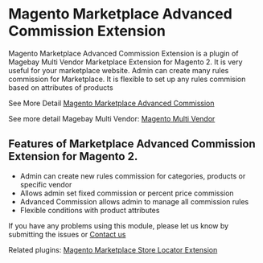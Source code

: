 # Magento Marketplace Advanced Commission Extension
Magento Marketplace Advanced Commission Extension is a plugin of Magebay Multi Vendor Marketplace Extension for Magento 2. It is very useful for your marketplace website. Admin can create many rules commission for Marketplace. It is flexible to set up any rules commision based on attributes of products

See More Detail [Magento Marketplace Advanced Commission](https://www.magebay.com/magento-marketplace-advanced-commission)

See more detail Magebay Multi Vendor: [Magento Multi Vendor](https://www.magebay.com/magento-multi-vendor-marketplace-extension)

## Features of Marketplace Advanced Commission Extension for Magento 2.
- Admin can create new rules commission for categories, products or specific vendor
- Allows admin set  fixed commission or percent price commission 
- Advanced Commission allows admin to manage all commission rules
- Flexible conditions with product attributes

If you have any problems using this module, please let us know by submitting the issues or [Contact us](https://www.magebay.com/about-us/)

Related plugins: [Magento Marketplace Store Locator Extension](https://github.com/magebaycom/magento-marketplace-store-locator-extension)
